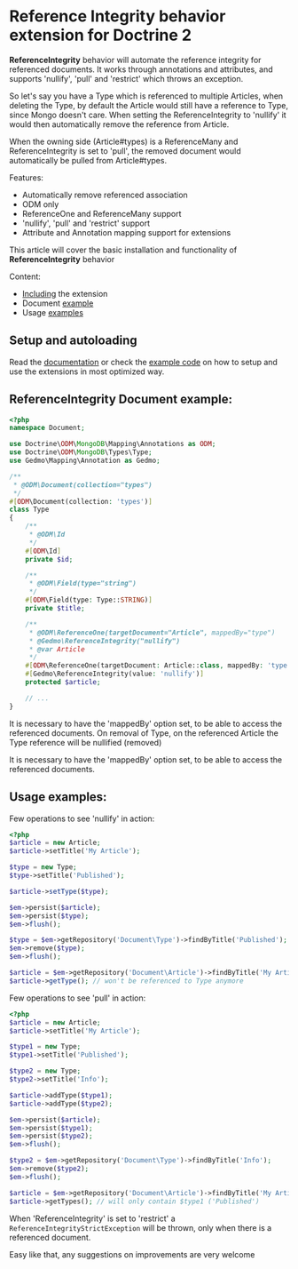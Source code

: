 # Reference Integrity behavior extension for Doctrine 2

**ReferenceIntegrity** behavior will automate the reference integrity for referenced documents.
It works through annotations and attributes, and supports 'nullify', 'pull' and 'restrict' which throws an exception.

So let's say you have a Type which is referenced to multiple Articles, when deleting the Type, by default the Article
would still have a reference to Type, since Mongo doesn't care. When setting the ReferenceIntegrity to 'nullify' it
would then automatically remove the reference from Article.

When the owning side (Article#types) is a ReferenceMany and ReferenceIntegrity is set to 'pull', the removed document would automatically be pulled from Article#types.

Features:

- Automatically remove referenced association
- ODM only
- ReferenceOne and ReferenceMany support
- 'nullify', 'pull' and 'restrict' support
- Attribute and Annotation mapping support for extensions

This article will cover the basic installation and functionality of **ReferenceIntegrity** behavior

Content:

- [Including](#including-extension) the extension
- Document [example](#document-mapping)
- Usage [examples](#advanced-examples)

<a name="including-extension"></a>

## Setup and autoloading

Read the [documentation](./annotations.md#em-setup)
or check the [example code](../example)
on how to setup and use the extensions in most optimized way.

<a name="document-mapping"></a>

## ReferenceIntegrity Document example:

```php
<?php
namespace Document;

use Doctrine\ODM\MongoDB\Mapping\Annotations as ODM;
use Doctrine\ODM\MongoDB\Types\Type;
use Gedmo\Mapping\Annotation as Gedmo;

/**
 * @ODM\Document(collection="types")
 */
#[ODM\Document(collection: 'types')]
class Type
{
    /**
     * @ODM\Id
     */
    #[ODM\Id]
    private $id;

    /**
     * @ODM\Field(type="string")
     */
    #[ODM\Field(type: Type::STRING)]
    private $title;

    /**
     * @ODM\ReferenceOne(targetDocument="Article", mappedBy="type")
     * @Gedmo\ReferenceIntegrity("nullify")
     * @var Article
     */
    #[ODM\ReferenceOne(targetDocument: Article::class, mappedBy: 'type')]
    #[Gedmo\ReferenceIntegrity(value: 'nullify')]
    protected $article;

    // ...
}
```

It is necessary to have the 'mappedBy' option set, to be able to access the referenced documents.
On removal of Type, on the referenced Article the Type reference will be nullified (removed)

It is necessary to have the 'mappedBy' option set, to be able to access the referenced documents.

<a name="advanced-examples"></a>

## Usage examples:

Few operations to see 'nullify' in action:

```php
<?php
$article = new Article;
$article->setTitle('My Article');

$type = new Type;
$type->setTitle('Published');

$article->setType($type);

$em->persist($article);
$em->persist($type);
$em->flush();

$type = $em->getRepository('Document\Type')->findByTitle('Published');
$em->remove($type);
$em->flush();

$article = $em->getRepository('Document\Article')->findByTitle('My Article');
$article->getType(); // won't be referenced to Type anymore
```

Few operations to see 'pull' in action:

```php
<?php
$article = new Article;
$article->setTitle('My Article');

$type1 = new Type;
$type1->setTitle('Published');

$type2 = new Type;
$type2->setTitle('Info');

$article->addType($type1);
$article->addType($type2);

$em->persist($article);
$em->persist($type1);
$em->persist($type2);
$em->flush();

$type2 = $em->getRepository('Document\Type')->findByTitle('Info');
$em->remove($type2);
$em->flush();

$article = $em->getRepository('Document\Article')->findByTitle('My Article');
$article->getTypes(); // will only contain $type1 ('Published')
```

When 'ReferenceIntegrity' is set to 'restrict' a `ReferenceIntegrityStrictException` will be thrown, only when there
is a referenced document.

Easy like that, any suggestions on improvements are very welcome
